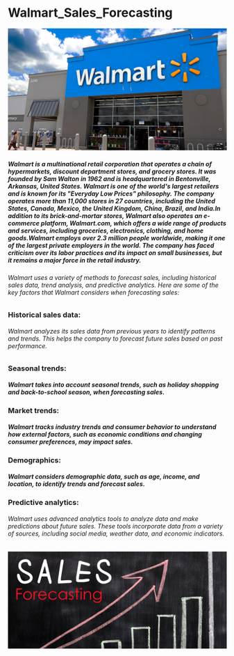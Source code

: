 # Walmart_Sales_Forecasting
![Walmart Sales Forecasting](walmart/img/walmart2.jpg)

##### Walmart is a multinational retail corporation that operates a chain of hypermarkets, discount department stores, and grocery stores. It was founded by Sam Walton in 1962 and is headquartered in Bentonville, Arkansas, United States. Walmart is one of the world's largest retailers and is known for its "Everyday Low Prices" philosophy. The company operates more than 11,000 stores in 27 countries, including the United States, Canada, Mexico, the United Kingdom, China, Brazil, and India.In addition to its brick-and-mortar stores, Walmart also operates an e-commerce platform, Walmart.com, which offers a wide range of products and services, including groceries, electronics, clothing, and home goods.Walmart employs over 2.3 million people worldwide, making it one of the largest private employers in the world. The company has faced criticism over its labor practices and its impact on small businesses, but it remains a major force in the retail industry.
###### Walmart uses a variety of methods to forecast sales, including historical sales data, trend analysis, and predictive analytics. Here are some of the key factors that Walmart considers when forecasting sales:

### Historical sales data: 
###### Walmart analyzes its sales data from previous years to identify patterns and trends. This helps the company to forecast future sales based on past performance.

### Seasonal trends:
##### Walmart takes into account seasonal trends, such as holiday shopping and back-to-school season, when forecasting sales.

### Market trends:
##### Walmart tracks industry trends and consumer behavior to understand how external factors, such as economic conditions and changing consumer preferences, may impact sales.

### Demographics: 
##### Walmart considers demographic data, such as age, income, and location, to identify trends and forecast sales.

### Predictive analytics:
###### Walmart uses advanced analytics tools to analyze data and make predictions about future sales. These tools incorporate data from a variety of sources, including social media, weather data, and economic indicators.

![Walmart Sales Forecasting](walmart/img/sales_forecasting_banner.jpg)

